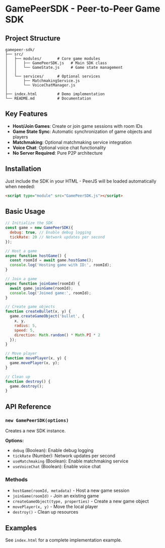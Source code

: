 # GamePeerSDK - Peer-to-Peer Game SDK

## Project Structure
```
gamepeer-sdk/
├── src/
│   ├── modules/       # Core game modules
│   │   ├── GamePeerSDK.js   # Main SDK class
│   │   └── GameState.js     # Game state management  
│   │
│   └── services/      # Optional services
│       ├── MatchmakingService.js
│       └── VoiceChatManager.js
│
├── index.html         # Demo implementation
└── README.md          # Documentation
```

## Key Features

- **Host/Join Games**: Create or join game sessions with room IDs
- **Game State Sync**: Automatic synchronization of game objects and players
- **Matchmaking**: Optional matchmaking service integration
- **Voice Chat**: Optional voice chat functionality
- **No Server Required**: Pure P2P architecture

## Installation

Just include the SDK in your HTML - PeerJS will be loaded automatically when needed:
```html
<script type="module" src="GamePeerSDK.js"></script>
```

## Basic Usage

```javascript
// Initialize the SDK
const game = new GamePeerSDK({
  debug: true, // Enable debug logging
  tickRate: 20 // Network updates per second
});

// Host a game
async function hostGame() {
  const roomId = await game.hostGame();
  console.log('Hosting game with ID:', roomId);
}

// Join a game
async function joinGame(roomId) {
  await game.joinGame(roomId);
  console.log('Joined game:', roomId);
}

// Create game objects
function createBullet(x, y) {
  game.createGameObject('bullet', {
    x, y,
    radius: 5,
    speed: 5,
    direction: Math.random() * Math.PI * 2
  });
}

// Move player
function movePlayer(x, y) {
  game.movePlayer(x, y);
}

// Clean up
function destroy() {
  game.destroy();
}
```

## API Reference

### `new GamePeerSDK(options)`
Creates a new SDK instance.

**Options:**
- `debug` (Boolean): Enable debug logging
- `tickRate` (Number): Network updates per second
- `useMatchmaking` (Boolean): Enable matchmaking service
- `useVoiceChat` (Boolean): Enable voice chat

### Methods
- `hostGame(roomId, metadata)` - Host a new game session
- `joinGame(roomId)` - Join an existing game
- `createGameObject(type, properties)` - Create a new game object
- `movePlayer(x, y)` - Move the local player
- `destroy()` - Clean up resources

## Examples

See `index.html` for a complete implementation example.
